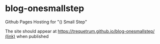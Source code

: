 # blog-onesmallstep
Github Pages Hosting for "() Small Step"

The site should appear at [https://trequetrum.github.io/blog-onesmallstep/ (link)](https://trequetrum.github.io/blog-onesmallstep/) when published